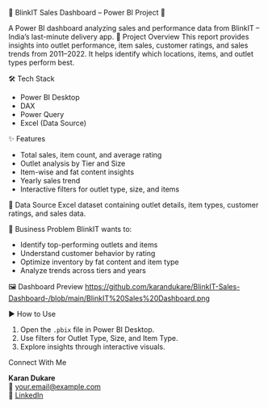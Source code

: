 🛒 BlinkIT Sales Dashboard – Power BI Project 🛒

A Power BI dashboard analyzing sales and performance data from BlinkIT – India’s last-minute delivery app.
📌 Project Overview
This report provides insights into outlet performance, item sales, customer ratings, and sales trends from 2011–2022. It helps identify which locations, items, and outlet types perform best.

🛠 Tech Stack
- Power BI Desktop
- DAX
- Power Query
- Excel (Data Source)

✨ Features
- Total sales, item count, and average rating
- Outlet analysis by Tier and Size
- Item-wise and fat content insights
- Yearly sales trend
- Interactive filters for outlet type, size, and items

📂 Data Source
Excel dataset containing outlet details, item types, customer ratings, and sales data.

🧩 Business Problem
BlinkIT wants to:
- Identify top-performing outlets and items
- Understand customer behavior by rating
- Optimize inventory by fat content and item type
- Analyze trends across tiers and years

🖼 Dashboard Preview
https://github.com/karandukare/BlinkIT-Sales-Dashboard-/blob/main/BlinkIT%20Sales%20Dashboard.png

▶️ How to Use
1. Open the `.pbix` file in Power BI Desktop.
2. Use filters for Outlet Type, Size, and Item Type.
3. Explore insights through interactive visuals.

Connect With Me

**Karan Dukare**  
📧 your.email@example.com  
🔗 [LinkedIn](https://linkedin.com/in/your-link-here)
